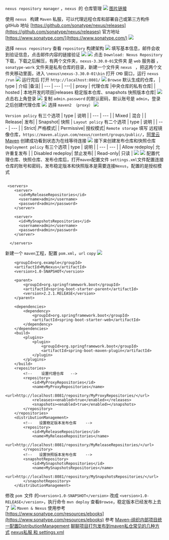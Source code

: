 `nexus repository manager` ，`nexus `的 仓库管理
![](images/nexus-repository.JPG)
[图片链接](https://repo.eclipse.org/#welcome)

使用 `nexus ` 构建 `Maven` 私服，可以代理远程仓库和部署自己或第三方构件
gitHub 地址 [https://github.com/sonatype/nexus/releases](https://github.com/sonatype/nexus/releases)
官方地址 [https://www.sonatype.com/](https://www.sonatype.com/)
![](images/202104051355.JPG)

选择 `nexus repository` 查看 `repository` 构建架构
![](images/202104051356.JPG)
填写基本信息，邮件会收到验证信息，点击邮件内容的链接验证
![](images/202104051358.JPG)
![](images/202104051357.JPG)
点击 `Download: Nexus Repository` 下载，下载之后解压，有两个文件夹，`nexus-3.30.0-01`文件夹 是 `web` 服务器 ，` sonatype-work` 文件夹是私有仓库的目录，新建一个文件夹 `nexus ` ，把这两个文件夹移动里面，进入  `\nexus\nexus-3.30.0-01\bin` 打开 `CMD` 窗口，运行 `nexus /run`
![](images/202104051359.JPG)
运行完后 打开 `http://localhost:8081/`
![](images/202104051360.JPG)
`Browse` 默认生成的仓库，
| type    |  介绍   |备注|
| --- | --- | ---|
|   proxy  |  代理仓库   |中央仓库的私有仓库|
| hosted | 本地开发的项目|releases 稳定版本仓库、snapshots 快照版本仓库|
![](images/202104051401.JPG)
点击右上角登录
![](images/202104051402.JPG)
复制 `admin.password` 的默认密码，默认账号是 `admin`，登录之后创建代理仓库
![](images/202104051403.JPG)
选择 `maven2 （proxy）`
![](images/202104051404.JPG)

`Version policy` 有三个选项 
|  type   | 说明    |
| --- | --- |
|   Mixed  |   混合  |
|   Release|   发布|
|   Snapshot|   快照  |
`Layout policy` 有二个选项 
|  type   | 说明    |
| --- | --- |
|   Strict|   严格模式|
|   Permissive|   授权模式|
`Remote storage` 填写 远程镜像仓库，`https://maven.aliyun.com/nexus/content/groups/public/`，[阿里云Maven](https://maven.aliyun.com/mvn/guide)
创建成功看到状态为在线等待连接
![](images/202104051405.JPG)
接下来创建发布仓库和快照仓库
`Deployment policy` 有三个选项 
|  type   | 说明    |
| --- | --- |
|   Allow redeploy|   允许重复发布  |
|   Disabled redeploy|   禁止发布|
|   Read-only|   只读  |
![](images/202104051406.JPG)
![](images/202104051407.JPG)
配置代理仓库、快照仓库、发布仓库后，打开`maven`配置文件 `settings.xml`文件配置连接仓库的账号和密码，发布稳定版本和快照版本是需要连接`Nexus`，配置的是授权模式
```
 <servers>
	<server>  
	  <id>MyReleaseRepositories</id> 
	  <username>admin</username>  
	  <password>admin</password>  
	</server>  

	<server>  
	  <id>MySnapshotsRepositories</id> 
	  <username>admin</username>  
	  <password>admin</password>  
	</server>  

  </servers>
```
新建一个 `maven`工程，配置 `pom.xml`，`url` `copy`
![](images/202104051408.JPG)
```
    <groupId>org.example</groupId>
    <artifactId>MyNexus</artifactId>
    <version>1.0-SNAPSHOT</version>

    <parent>
        <groupId>org.springframework.boot</groupId>
        <artifactId>spring-boot-starter-parent</artifactId>
        <version>2.2.1.RELEASE</version>
    </parent>

    <dependencies>
        <dependency>
            <groupId>org.springframework.boot</groupId>
            <artifactId>spring-boot-starter-web</artifactId>
        </dependency>
    </dependencies>
    <build>
        <plugins>
            <plugin>
                <groupId>org.springframework.boot</groupId>
                <artifactId>spring-boot-maven-plugin</artifactId>
            </plugin>
        </plugins>
    </build>
    <repositories>
        <!--    设置代理仓库   -->
        <repository>
            <id>MyProxyRepositories</id>
            <name>MyProxyRepositories</name>
            <url>http://localhost:8081/repository/MyProxyRepositories/</url>
            <releases><enabled>true</enabled></releases>
            <snapshots><enabled>true</enabled></snapshots>
        </repository>
    </repositories>
    <distributionManagement>
        <!--   设置稳定版本发布仓库    -->
        <repository>
            <id>MyReleaseRepositories</id>
            <name>MyReleaseRepositories</name>
            <url>http://localhost:8081/repository/MyReleaseRepositories/</url>
        </repository>
        <!--   设置快照版本发布仓库    -->
        <snapshotRepository>
            <id>MySnapshotsRepositories</id>
            <name>MySnapshotsRepositories</name>
            <url>http://localhost:8081/repository/MySnapshotsRepositories/</url>
        </snapshotRepository>
    </distributionManagement>
```

修改 `pom `文件 的`<version>1.0-SNAPSHOT</version>` 改成
  `<version>1.0-RELEASE</version>`，执行命令 `mvn deploy`
查看`Browse`，稳定版本已经发布上去了
![](images/202104051409.JPG)
`Maven & Nexus` 使用参考 [https://www.sonatype.com/resources/ebooks](https://www.sonatype.com/resources/ebooks)
参考 [Maven-组织内部项目统一配置DistributionManagement](https://galaxyyao.github.io/2019/09/18/Maven-%E7%BB%84%E7%BB%87%E5%86%85%E9%83%A8%E9%A1%B9%E7%9B%AE%E7%BB%9F%E4%B8%80%E9%85%8D%E7%BD%AEDistributionManagement/)
[聊聊项目打包发布到maven私仓常见的几种方式](https://cloud.tencent.com/developer/article/1799571)
[nexus私服 和 settings.xml](https://juejin.cn/post/6844904104032993293#heading-3)









